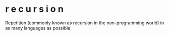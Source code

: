# r e c u r s i o n

Repetition (commonly known as recursion in the non-programming world) in as many languages as possible
